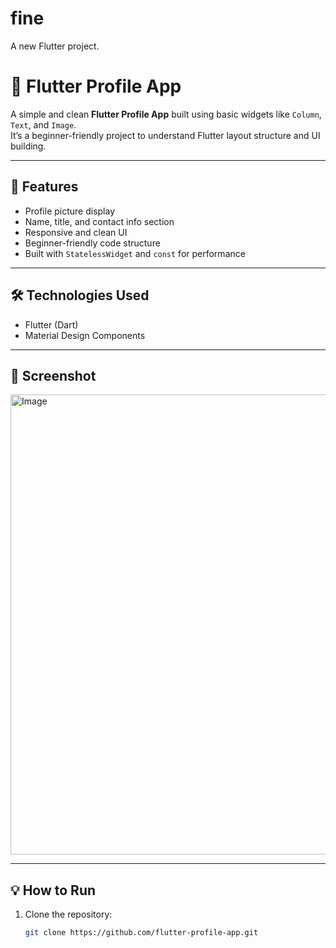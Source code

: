 # fine

A new Flutter project.

# 🌟 Flutter Profile App

A simple and clean **Flutter Profile App** built using basic widgets like `Column`, `Text`, and `Image`.  
It’s a beginner-friendly project to understand Flutter layout structure and UI building.

---

## 🚀 Features
- Profile picture display  
- Name, title, and contact info section  
- Responsive and clean UI  
- Beginner-friendly code structure  
- Built with `StatelessWidget` and `const` for performance

---

## 🛠️ Technologies Used
- Flutter (Dart)
- Material Design Components

---

## 📱 Screenshot
<img width="620" height="736" alt="Image" src="https://github.com/user-attachments/assets/20d08b0d-ae1e-4956-9654-78c4048b5542" />

---

## 💡 How to Run
1. Clone the repository:
   ```bash
   git clone https://github.com/flutter-profile-app.git



